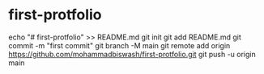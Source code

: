 # first-protfolio
echo "# first-protfolio" >> README.md
git init
git add README.md
git commit -m "first commit"
git branch -M main
git remote add origin https://github.com/mohammadbiswash/first-protfolio.git
git push -u origin main